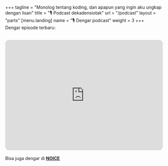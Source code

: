 +++
tagline = "Monolog tentang koding, dan apapun yang ingin aku ungkap dengan lisan"
title = "🎙️ Podcast dekadensiotak"
url = "/podcast"
layout = "parts"
[menu.landing]
name = "🎙️ Dengar podcast"
weight = 3
+++
<br>
Dengar episode terbaru:
<br><br>
<iframe style="border-radius:12px" src="https://open.spotify.com/embed/show/7CXYFUB7c8vx1OqYCSihaC?utm_source=generator&theme=0" width="100%" height="352" frameBorder="0" allowfullscreen="" allow="autoplay; clipboard-write; encrypted-media; fullscreen; picture-in-picture" loading="lazy"></iframe>
<br><br>
<div>
  Bisa juga dengar di <ins><a href="https://open.noice.id/catalog/542337dd-cd23-4410-9200-e9ecaa62a334"><b>NOICE</b></a></ins> 
</div>
<br>